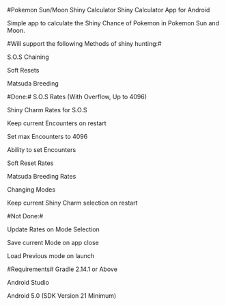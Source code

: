 #Pokemon Sun/Moon Shiny Calculator
Shiny Calculator App for Android

Simple app to calculate the Shiny Chance of Pokemon in Pokemon Sun and Moon.

#Will support the following Methods of shiny hunting:#

 S.O.S Chaining
 
 Soft Resets
 
 Matsuda Breeding

#Done:#
S.O.S Rates (With Overflow, Up to 4096)

Shiny Charm Rates for S.O.S

Keep current Encounters on restart

Set max Encounters to 4096

Ability to set Encounters

Soft Reset Rates

Matsuda Breeding Rates

Changing Modes

Keep current Shiny Charm selection on restart

#Not Done:#

Update Rates on Mode Selection

Save current Mode on app close

Load Previous mode on launch

#Requirements#
Gradle 2.14.1 or Above

Android Studio

Android 5.0 (SDK Version 21 Minimum)
